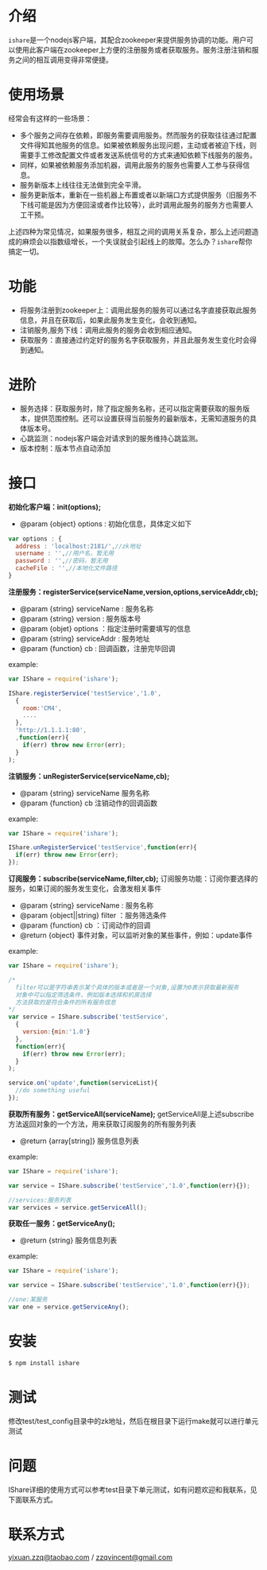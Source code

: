 # 介绍

`ishare`是一个nodejs客户端，其配合zookeeper来提供服务协调的功能。用户可以使用此客户端在zookeeper上方便的注册服务或者获取服务。服务注册注销和服务之间的相互调用变得非常便捷。

# 使用场景

经常会有这样的一些场景：

* 多个服务之间存在依赖，即服务需要调用服务。然而服务的获取往往通过配置文件得知其他服务的信息。如果被依赖服务出现问题，主动或者被迫下线，则需要手工修改配置文件或者发送系统信号的方式来通知依赖下线服务的服务。
* 同样，如果被依赖服务添加机器，调用此服务的服务也需要人工参与获得信息。
* 服务新版本上线往往无法做到完全平滑。
* 服务更新版本，重新在一些机器上布置或者以新端口方式提供服务（旧服务不下线可能是因为方便回滚或者作比较等），此时调用此服务的服务方也需要人工干预。

上述四种为常见情况，如果服务很多，相互之间的调用关系复杂，那么上述问题造成的麻烦会以指数级增长，一个失误就会引起线上的故障。怎么办？`ishare`帮你搞定一切。

# 功能

* 将服务注册到zookeeper上：调用此服务的服务可以通过名字直接获取此服务信息，并且在获取后，如果此服务发生变化，会收到通知。
* 注销服务,服务下线：调用此服务的服务会收到相应通知。
* 获取服务：直接通过约定好的服务名字获取服务，并且此服务发生变化时会得到通知。

# 进阶

* 服务选择：获取服务时，除了指定服务名称，还可以指定需要获取的服务版本，提供范围控制。还可以设置获得当前服务的最新版本，无需知道服务的具体版本号。
* 心跳监测：nodejs客户端会对请求到的服务维持心跳监测。
* 版本控制：版本节点自动添加

# 接口

**初始化客户端：init(options);**

* @param {object} options : 初始化信息，具体定义如下

```javascript
var options : {
  address : 'localhost:2181/',//zk地址
  username : '',//用户名，暂无用
  password : '',//密码，暂无用
  cacheFile : '',//本地化文件路径
}
```

**注册服务：registerService(serviceName,version,options,serviceAddr,cb);**

* @param {string} serviceName : 服务名称
* @param {string} version : 服务版本号
* @param {objet} options ：指定注册时需要填写的信息
* @param {string} serviceAddr : 服务地址
* @param {function} cb : 回调函数，注册完毕回调

example:

```javascript
var IShare = require('ishare');

IShare.registerService('testService','1.0',
  {
    room:'CM4',
    ....
  },
  'http://1.1.1.1:80',
  ,function(err){
    if(err) throw new Error(err);
  }
);
```

**注销服务：unRegisterService(serviceName,cb);**

* @param {string} serviceName 服务名称
* @param {function} cb 注销动作的回调函数

example:

```javascript
var IShare = require('ishare');

IShare.unRegisterService('testService',function(err){
  if(err) throw new Error(err);
});
```

**订阅服务：subscribe(serviceName,filter,cb);**
订阅服务功能：订阅你要选择的服务，如果订阅的服务发生变化，会激发相关事件

* @param {string} serviceName : 服务名称
* @param {object||string} filter ：服务筛选条件
* @param {function} cb ：订阅动作的回调
* @return {object} 事件对象，可以监听对象的某些事件，例如：update事件

example:

```javascript
var IShare = require('ishare');

/*
  filter可以是字符串表示某个具体的版本或者是一个对象,设置为0表示获取最新服务
  对象中可以指定筛选条件，例如版本选择和机房选择
  方法获取的是符合条件的所有服务信息
*/
var service = IShare.subscribe('testService',
  {
    version:{min:'1.0'}
  },
  function(err){
    if(err) throw new Error(err);
  }
);

service.on('update',function(serviceList){
  //do something useful
});

```

**获取所有服务：getServiceAll(serviceName);**
getServiceAll是上述subscribe方法返回对象的一个方法，用来获取订阅服务的所有服务列表

* @return {array[string]} 服务信息列表 

example:

```javascript
var IShare = require('ishare');

var service = IShare.subscribe('testService','1.0',function(err){});

//services:服务列表
var services = service.getServiceAll();

```

**获取任一服务：getServiceAny();**

* @return {string} 服务信息列表

example:

```javascript
var IShare = require('ishare');

var service = IShare.subscribe('testService','1.0',function(err){});

//one:某服务
var one = service.getServiceAny();

```

# 安装
```bash
$ npm install ishare 
```

# 测试
修改test/test_config目录中的zk地址，然后在根目录下运行make就可以进行单元测试

# 问题
IShare详细的使用方式可以参考test目录下单元测试，如有问题欢迎和我联系，见下面联系方式。

# 联系方式
yixuan.zzq@taobao.com / zzqvincent@gmail.com
